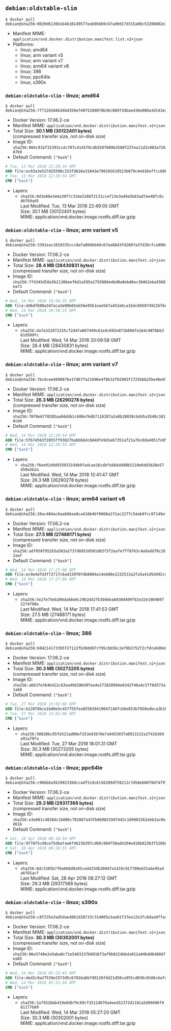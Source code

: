 ## `debian:oldstable-slim`

```console
$ docker pull debian@sha256:0020d6136b1b4b10149577eab9b669cb7ad0d17d315a08c53200802e1a2d98f1
```

-	Manifest MIME: `application/vnd.docker.distribution.manifest.list.v2+json`
-	Platforms:
	-	linux; amd64
	-	linux; arm variant v5
	-	linux; arm variant v7
	-	linux; arm64 variant v8
	-	linux; 386
	-	linux; ppc64le
	-	linux; s390x

### `debian:oldstable-slim` - linux; amd64

```console
$ docker pull debian@sha256:7f7126568b36bd350e74075288070b36c08973dbae430a900a3d143e28d5b19d
```

-	Docker Version: 17.06.2-ce
-	Manifest MIME: `application/vnd.docker.distribution.manifest.v2+json`
-	Total Size: **30.1 MB (30122401 bytes)**  
	(compressed transfer size, not on-disk size)
-	Image ID: `sha256:004c91bf32393ccdcf07c4145f9cdb559f609b3580f237ea11d3c003a72687b9`
-	Default Command: `["bash"]`

```dockerfile
# Tue, 13 Mar 2018 22:20:34 GMT
ADD file:ec03a3e527d25598c253fd616e31043e799265619523b879c4e916effcc66b57 in / 
# Tue, 13 Mar 2018 22:20:34 GMT
CMD ["bash"]
```

-	Layers:
	-	`sha256:0d3e88e3e6a39f7c314e5268f2131ccef13e3a49a5b83ad7ee48fc6c46fb9ad5`  
		Last Modified: Tue, 13 Mar 2018 22:49:05 GMT  
		Size: 30.1 MB (30122401 bytes)  
		MIME: application/vnd.docker.image.rootfs.diff.tar.gzip

### `debian:oldstable-slim` - linux; arm variant v5

```console
$ docker pull debian@sha256:3391eac1019335ccc8afa004bb40c67ea6843fd280fa37d20cfca990a7070f79
```

-	Docker Version: 17.06.2-ce
-	Manifest MIME: `application/vnd.docker.distribution.manifest.v2+json`
-	Total Size: **28.4 MB (28430831 bytes)**  
	(compressed transfer size, not on-disk size)
-	Image ID: `sha256:7f4345d58a5b21386eef6d1a595e279388de4bd0a0ebd6ec30462eba5568ea71`
-	Default Command: `["bash"]`

```dockerfile
# Wed, 14 Mar 2018 19:58:25 GMT
ADD file:dd6df600a34faca3e08b65eb56e95b1eae567a452e6ca16dc605874922bfbd2e in / 
# Wed, 14 Mar 2018 19:58:25 GMT
CMD ["bash"]
```

-	Layers:
	-	`sha256:da7e332972315cf2d4fa667449c61e4c692e871b09dfe164c9876bb361d509fc`  
		Last Modified: Wed, 14 Mar 2018 20:09:58 GMT  
		Size: 28.4 MB (28430831 bytes)  
		MIME: application/vnd.docker.image.rootfs.diff.tar.gzip

### `debian:oldstable-slim` - linux; arm variant v7

```console
$ docker pull debian@sha256:7bc6cee4890876e1fd67fa21696e4f8b32f02903f1725bbb25be46e97391b23d
```

-	Docker Version: 17.06.2-ce
-	Manifest MIME: `application/vnd.docker.distribution.manifest.v2+json`
-	Total Size: **26.3 MB (26290278 bytes)**  
	(compressed transfer size, not on-disk size)
-	Image ID: `sha256:70f0e67f8205aa04ddb1c608e76db7116207a2e8b28838cbd45a3540c1010cb0`
-	Default Command: `["bash"]`

```dockerfile
# Wed, 14 Mar 2018 12:29:54 GMT
ADD file:5fb74563f2855ff93827babbb6dc684dfe9d1e67351af21a7bc0da4051fe9524 in / 
# Wed, 14 Mar 2018 12:29:55 GMT
CMD ["bash"]
```

-	Layers:
	-	`sha256:f6ee91ddd935933194b6fadcae16cdbfeb8da998b5210e6dd3b26e57d50a5b2a`  
		Last Modified: Wed, 14 Mar 2018 12:41:47 GMT  
		Size: 26.3 MB (26290278 bytes)  
		MIME: application/vnd.docker.image.rootfs.diff.tar.gzip

### `debian:oldstable-slim` - linux; arm64 variant v8

```console
$ docker pull debian@sha256:28ac484ac6aab66aa8ca416b4bf0668a1f2ac2277c54ab8fcc07149af3539f30
```

-	Docker Version: 17.06.2-ce
-	Manifest MIME: `application/vnd.docker.distribution.manifest.v2+json`
-	Total Size: **27.5 MB (27488171 bytes)**  
	(compressed transfer size, not on-disk size)
-	Image ID: `sha256:adf850f952b5a503a2f37d69510501d03f3f2eafe7ff8763c4a9add78c262aaf`
-	Default Command: `["bash"]`

```dockerfile
# Wed, 14 Mar 2018 17:27:08 GMT
ADD file:ec9e4dfd3f72f17c6a4239f0fdb8084a14e680e1232513a2fa5a41d5d492cc35 in / 
# Wed, 14 Mar 2018 17:27:09 GMT
CMD ["bash"]
```

-	Layers:
	-	`sha256:5e2fe75eb206da68e8c29b2dd2fb3b0dea6030d499f82e32e19b98972274f98e`  
		Last Modified: Wed, 14 Mar 2018 17:41:53 GMT  
		Size: 27.5 MB (27488171 bytes)  
		MIME: application/vnd.docker.image.rootfs.diff.tar.gzip

### `debian:oldstable-slim` - linux; 386

```console
$ docker pull debian@sha256:b84214173395f27122fb30dd87cf95cbb5bc2ef8b3752f2cfdce6d0e84cb6be5
```

-	Docker Version: 17.06.2-ce
-	Manifest MIME: `application/vnd.docker.distribution.manifest.v2+json`
-	Total Size: **30.3 MB (30273205 bytes)**  
	(compressed transfer size, not on-disk size)
-	Image ID: `sha256:a663fe364b422c63ea49d286d97ea4e273820994e6342f46a4c5ff8d573a1a60`
-	Default Command: `["bash"]`

```dockerfile
# Tue, 27 Mar 2018 15:02:08 GMT
ADD file:b12070bce1b00e5c457755fea05563941904f1407cb8e853b7050edbca3b16cc in / 
# Tue, 27 Mar 2018 15:02:08 GMT
CMD ["bash"]
```

-	Layers:
	-	`sha256:50028bc95fe521ad00ef253e93670e7a945503fa0913132a2f41b369a91a70fa`  
		Last Modified: Tue, 27 Mar 2018 18:01:31 GMT  
		Size: 30.3 MB (30273205 bytes)  
		MIME: application/vnd.docker.image.rootfs.diff.tar.gzip

### `debian:oldstable-slim` - linux; ppc64le

```console
$ docker pull debian@sha256:c96bb6a5b29923368ccadf51dc6150209df59212c7d58eb80f0d74f97eeeea01
```

-	Docker Version: 17.06.2-ce
-	Manifest MIME: `application/vnd.docker.distribution.manifest.v2+json`
-	Total Size: **29.3 MB (29317368 bytes)**  
	(compressed transfer size, not on-disk size)
-	Image ID: `sha256:e3e081c4028dc1b00bc782887a43fb6698319d7442c169901562ebb2ac0ed61b`
-	Default Command: `["bash"]`

```dockerfile
# Sat, 28 Apr 2018 08:18:54 GMT
ADD file:9f7875cd9ce75dbafae6f4b236397cd60c904f50ad4204e418b82363f528b009 in / 
# Sat, 28 Apr 2018 08:18:55 GMT
CMD ["bash"]
```

-	Layers:
	-	`sha256:8dc5305b7f0a068d0a95ced425db209d7a1419c917780eb55abe95a4a6f65acf`  
		Last Modified: Sat, 28 Apr 2018 08:27:12 GMT  
		Size: 29.3 MB (29317368 bytes)  
		MIME: application/vnd.docker.image.rootfs.diff.tar.gzip

### `debian:oldstable-slim` - linux; s390x

```console
$ docker pull debian@sha256:c8f235e3ad5dae4061d38733c314005e3aa01f37ee12e3fc8daa9ffa448d5d0f
```

-	Docker Version: 17.06.2-ce
-	Manifest MIME: `application/vnd.docker.distribution.manifest.v2+json`
-	Total Size: **30.3 MB (30302001 bytes)**  
	(compressed transfer size, not on-disk size)
-	Image ID: `sha256:06e5749e2e9aba0cf1e5483237b0916f3af9b0224bbda912a84bdd648047ea85`
-	Default Command: `["bash"]`

```dockerfile
# Wed, 14 Mar 2018 05:22:43 GMT
ADD file:ded2c9a2f539e2573d5c67816a6b7d0126fdd21d50ca955cd036c0166cbafa57 in / 
# Wed, 14 Mar 2018 05:22:44 GMT
CMD ["bash"]
```

-	Layers:
	-	`sha256:1a7932bbb419e6dbf9c69cf3511d670a4eed52372d1181a5d09496f981177b89`  
		Last Modified: Wed, 14 Mar 2018 05:27:20 GMT  
		Size: 30.3 MB (30302001 bytes)  
		MIME: application/vnd.docker.image.rootfs.diff.tar.gzip
